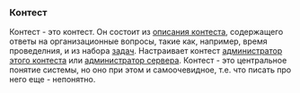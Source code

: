 ### Контест ###
Контест - это контест. Он состоит из [описания контеста](ContestDescription2.md), содержащего ответы на организационные вопросы, такие как, например, время проведелния, и из набора [задач](Problem.md). Настраивает контест [администратор этого контеста](ContestAdmin.md) или [администратор сервера](ServerAdmin.md). Контест - это центральное понятие системы, но оно при этом и самоочевидное, т.е. что писать про него еще - непонятно.